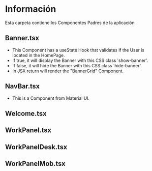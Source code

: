# Información
Esta carpeta contiene los Componentes Padres de la aplicación

## Banner.tsx
- This Component has a useState Hook that validates if the User is located in the HomePage.
- If true, it will display the Banner with this CSS class 'show-banner'.
- If false, it will hide the Banner with this CSS class 'hide-banner'.
- In JSX return will render the "BannerGrid" Component.

## NavBar.tsx
- This is a Component from Material UI.




## Welcome.tsx




## WorkPanel.tsx




## WorkPanelDesk.tsx



## WorkPanelMob.tsx

